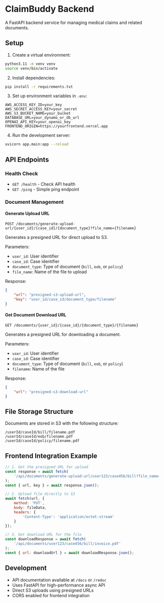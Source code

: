 # ClaimBuddy Backend

A FastAPI backend service for managing medical claims and related documents.

## Setup

1. Create a virtual environment:
```bash
python3.11 -m venv venv
source venv/bin/activate
```

2. Install dependencies:
```bash
pip install -r requirements.txt
```

3. Set up environment variables in `.env`:
```env
AWS_ACCESS_KEY_ID=your_key
AWS_SECRET_ACCESS_KEY=your_secret
AWS_S3_BUCKET_NAME=your_bucket
DATABASE_URL=your_dynamo_or_db_url
OPENAI_API_KEY=your_openai_key
FRONTEND_ORIGIN=https://yourfrontend.vercel.app
```

4. Run the development server:
```bash
uvicorn app.main:app --reload
```

## API Endpoints

### Health Check
- `GET /health` - Check API health
- `GET /ping` - Simple ping endpoint

### Document Management

#### Generate Upload URL
```http
POST /documents/generate-upload-url/{user_id}/{case_id}/{document_type}?file_name={filename}
```
Generates a presigned URL for direct upload to S3.

Parameters:
- `user_id`: User identifier
- `case_id`: Case identifier
- `document_type`: Type of document (`bill`, `eob`, or `policy`)
- `file_name`: Name of the file to upload

Response:
```json
{
    "url": "presigned-s3-upload-url",
    "key": "user_id/case_id/document_type/filename"
}
```

#### Get Document Download URL
```http
GET /documents/{user_id}/{case_id}/{document_type}/{filename}
```
Generates a presigned URL for downloading a document.

Parameters:
- `user_id`: User identifier
- `case_id`: Case identifier
- `document_type`: Type of document (`bill`, `eob`, or `policy`)
- `filename`: Name of the file

Response:
```json
{
    "url": "presigned-s3-download-url"
}
```

## File Storage Structure

Documents are stored in S3 with the following structure:
```
/userId/caseId/bill/filename.pdf
/userId/caseId/eob/filename.pdf
/userId/caseId/policy/filename.pdf
```

## Frontend Integration Example

```javascript
// 1. Get the presigned URL for upload
const response = await fetch(
    '/api/documents/generate-upload-url/user123/case456/bill?file_name=invoice.pdf'
);
const { url, key } = await response.json();

// 2. Upload file directly to S3
await fetch(url, {
    method: 'PUT',
    body: fileData,
    headers: {
        'Content-Type': 'application/octet-stream'
    }
});

// 3. Get download URL for the file
const downloadResponse = await fetch(
    '/api/documents/user123/case456/bill/invoice.pdf'
);
const { url: downloadUrl } = await downloadResponse.json();
```

## Development

- API documentation available at `/docs` or `/redoc`
- Uses FastAPI for high-performance async API
- Direct S3 uploads using presigned URLs
- CORS enabled for frontend integration
